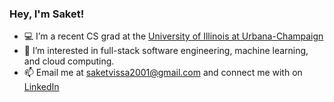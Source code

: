 ### Hey, I'm Saket!

- 💻 I’m a recent CS grad at the [University of Illinois at Urbana-Champaign](https://cs.illinois.edu/)
- 🚀 I’m interested in full-stack software engineering, machine learning, and cloud computing.
- 📫 Email me at saketvissa2001@gmail.com and connect me with on [LinkedIn](https://www.linkedin.com/in/saketvissa/)
